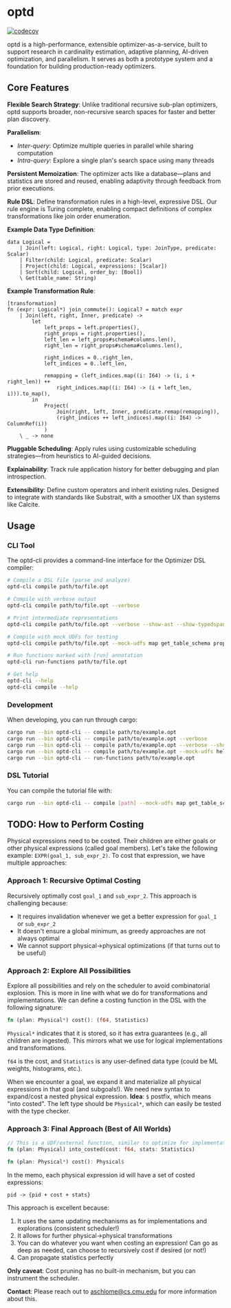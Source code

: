 # optd

[![codecov](https://codecov.io/gh/cmu-db/optd/graph/badge.svg?token=FYM7I3R3GZ)](https://codecov.io/gh/cmu-db/optd)

optd is a high-performance, extensible optimizer-as-a-service, built to support research in cardinality estimation, adaptive planning, AI-driven optimization, and parallelism. It serves as both a prototype system and a foundation for building production-ready optimizers.

## Core Features

**Flexible Search Strategy**: Unlike traditional recursive sub-plan optimizers, optd supports broader, non-recursive search spaces for faster and better plan discovery.

**Parallelism**:
- *Inter-query*: Optimize multiple queries in parallel while sharing computation
- *Intra-query*: Explore a single plan's search space using many threads

**Persistent Memoization**: The optimizer acts like a database—plans and statistics are stored and reused, enabling adaptivity through feedback from prior executions.

**Rule DSL**: Define transformation rules in a high-level, expressive DSL. Our rule engine is Turing complete, enabling compact definitions of complex transformations like join order enumeration.

**Example Data Type Definition**:
```
data Logical = 
    | Join(left: Logical, right: Logical, type: JoinType, predicate: Scalar)
    | Filter(child: Logical, predicate: Scalar)
    | Project(child: Logical, expressions: [Scalar])
    | Sort(child: Logical, order_by: [Bool])
    \ Get(table_name: String)
```

**Example Transformation Rule**:
```
[transformation]
fn (expr: Logical*) join_commute(): Logical? = match expr
    | Join(left, right, Inner, predicate) ->
        let 
            left_props = left.properties(),
            right_props = right.properties(),
            left_len = left_props#schema#columns.len(),
            right_len = right_props#schema#columns.len(),
            
            right_indices = 0..right_len,
            left_indices = 0..left_len,
            
            remapping = (left_indices.map((i: I64) -> (i, i + right_len)) ++ 
                right_indices.map((i: I64) -> (i + left_len, i))).to_map(),
        in
            Project(
                Join(right, left, Inner, predicate.remap(remapping)),
                (right_indices ++ left_indices).map((i: I64) -> ColumnRef(i))
            )
    \ _ -> none
```

**Pluggable Scheduling**: Apply rules using customizable scheduling strategies—from heuristics to AI-guided decisions.

**Explainability**: Track rule application history for better debugging and plan introspection.

**Extensibility**: Define custom operators and inherit existing rules. Designed to integrate with standards like Substrait, with a smoother UX than systems like Calcite.

## Usage

### CLI Tool

The optd-cli provides a command-line interface for the Optimizer DSL compiler:

```bash
# Compile a DSL file (parse and analyze)
optd-cli compile path/to/file.opt

# Compile with verbose output
optd-cli compile path/to/file.opt --verbose

# Print intermediate representations
optd-cli compile path/to/file.opt --verbose --show-ast --show-typedspan-hir --show-hir

# Compile with mock UDFs for testing
optd-cli compile path/to/file.opt --mock-udfs map get_table_schema properties statistics optimize

# Run functions marked with [run] annotation
optd-cli run-functions path/to/file.opt

# Get help
optd-cli --help
optd-cli compile --help
```

### Development

When developing, you can run through cargo:

```bash
cargo run --bin optd-cli -- compile path/to/example.opt
cargo run --bin optd-cli -- compile path/to/example.opt --verbose
cargo run --bin optd-cli -- compile path/to/example.opt --verbose --show-ast --show-hir
cargo run --bin optd-cli -- compile path/to/example.opt --mock-udfs hello get_schema world
cargo run --bin optd-cli -- run-functions path/to/example.opt
```

### DSL Tutorial

You can compile the tutorial file with:
```bash
cargo run --bin optd-cli -- compile [path] --mock-udfs map get_table_schema properties statistics optimize
```

## TODO: How to Perform Costing

Physical expressions need to be costed. Their children are either goals or other physical expressions (called goal members). Let's take the following example: `EXPR(goal_1, sub_expr_2)`. To cost that expression, we have multiple approaches:

### Approach 1: Recursive Optimal Costing
Recursively optimally cost `goal_1` and `sub_expr_2`. This approach is challenging because:
- It requires invalidation whenever we get a better expression for `goal_1` or `sub_expr_2`
- It doesn't ensure a global minimum, as greedy approaches are not always optimal
- We cannot support physical→physical optimizations (if that turns out to be useful)

### Approach 2: Explore All Possibilities
Explore all possibilities and rely on the scheduler to avoid combinatorial explosion. This is more in line with what we do for transformations and implementations. We can define a costing function in the DSL with the following signature:

```rust
fn (plan: Physical*) cost(): (f64, Statistics)
```

`Physical*` indicates that it is stored, so it has extra guarantees (e.g., all children are ingested). This mirrors what we use for logical implementations and transformations.

`f64` is the cost, and `Statistics` is any user-defined data type (could be ML weights, histograms, etc.).

When we encounter a goal, we expand it and materialize all physical expressions in that goal (and subgoals!). We need new syntax to expand/cost a nested physical expression. **Idea**: `$` postfix, which means "into costed". The left type should be `Physical*`, which can easily be tested with the type checker.

### Approach 3: Final Approach (Best of All Worlds)

```rust
// This is a UDF/external function, similar to optimize for implementations
fn (plan: Physical) into_costed(cost: f64, stats: Statistics)
```

```rust
fn (plan: Physical*) cost(): Physical$
```

In the memo, each physical expression id will have a set of costed expressions:
```
pid -> {pid + cost + stats}
```

This approach is excellent because:
1. It uses the same updating mechanisms as for implementations and explorations (consistent scheduler!)
2. It allows for further physical→physical transformations
3. You can do whatever you want when costing an expression! Can go as deep as needed, can choose to recursively cost if desired (or not!)
4. Can propagate statistics perfectly

**Only caveat**: Cost pruning has no built-in mechanism, but you can instrument the scheduler.

**Contact**: Please reach out to aschlome@cs.cmu.edu for more information about this.